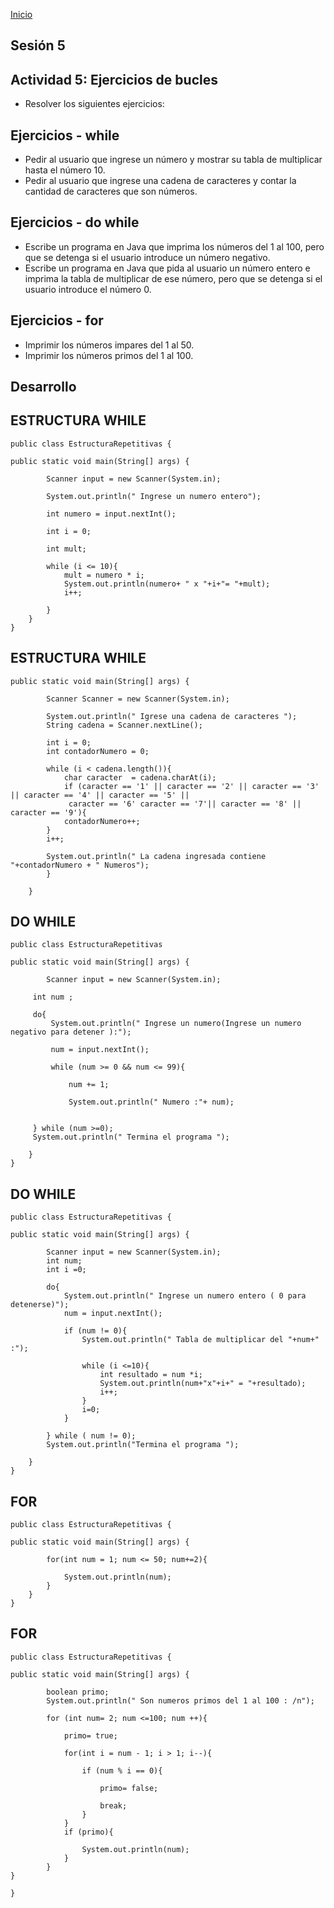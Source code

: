 <!-- No borrar o modificar -->
[Inicio](./index.md)

## Sesión 5 
## Actividad 5: Ejercicios de bucles
- Resolver los siguientes ejercicios:

## Ejercicios - while
- Pedir al usuario que ingrese un número y mostrar su tabla de multiplicar hasta el número 10.
- Pedir al usuario que ingrese una cadena de caracteres y contar la cantidad de caracteres que son números.

## Ejercicios - do while
- Escribe un programa en Java que imprima los números del 1 al 100, pero que se detenga si el usuario introduce un número negativo.
- Escribe un programa en Java que pida al usuario un número entero e imprima la tabla de multiplicar de ese número, pero que se detenga si el usuario introduce el número 0.

## Ejercicios - for
- Imprimir los números impares del 1 al 50.
- Imprimir los números primos del 1 al 100.

## Desarrollo

## ESTRUCTURA WHILE

```
public class EstructuraRepetitivas {

public static void main(String[] args) {

        Scanner input = new Scanner(System.in);

        System.out.println(" Ingrese un numero entero");

        int numero = input.nextInt();

        int i = 0;

        int mult;
       
        while (i <= 10){
            mult = numero * i;
            System.out.println(numero+ " x "+i+"= "+mult);
            i++;
                   
        }
    }
}
```

## ESTRUCTURA WHILE

```
public static void main(String[] args) {

        Scanner Scanner = new Scanner(System.in);
       
        System.out.println(" Igrese una cadena de caracteres ");
        String cadena = Scanner.nextLine();
       
        int i = 0;
        int contadorNumero = 0;
       
        while (i < cadena.length()){
            char caracter  = cadena.charAt(i);
            if (caracter == '1' || caracter == '2' || caracter == '3' || caracter == '4' || caracter == '5' ||
             caracter == '6' caracter == '7'|| caracter == '8' || caracter == '9'){
            contadorNumero++;
        }
        i++;
       
        System.out.println(" La cadena ingresada contiene "+contadorNumero + " Numeros");
        }
       
    }
```

 ## DO WHILE 

```
public class EstructuraRepetitivas

public static void main(String[] args) {

        Scanner input = new Scanner(System.in);
       
     int num ;
     
     do{
         System.out.println(" Ingrese un numero(Ingrese un numero negativo para detener ):");

         num = input.nextInt();
         
         while (num >= 0 && num <= 99){

             num += 1;

             System.out.println(" Numero :"+ num);
             
     
     } while (num >=0);
     System.out.println(" Termina el programa ");
     
    }
}
```

## DO WHILE 

```
public class EstructuraRepetitivas {

public static void main(String[] args) {

        Scanner input = new Scanner(System.in);
        int num;
        int i =0;
       
        do{
            System.out.println(" Ingrese un numero entero ( 0 para detenerse)");
            num = input.nextInt();
           
            if (num != 0){
                System.out.println(" Tabla de multiplicar del "+num+" :");
               
                while (i <=10){
                    int resultado = num *i;
                    System.out.println(num+"x"+i+" = "+resultado);
                    i++;
                }
                i=0;
            }
           
        } while ( num != 0);
        System.out.println("Termina el programa ");
     
    }
}
```

## FOR

```
public class EstructuraRepetitivas {

public static void main(String[] args) {

        for(int num = 1; num <= 50; num+=2){

            System.out.println(num);
        }
    }
}
```

## FOR

```
public class EstructuraRepetitivas {

public static void main(String[] args) {

        boolean primo;
        System.out.println(" Son numeros primos del 1 al 100 : /n");
       
        for (int num= 2; num <=100; num ++){

            primo= true;

            for(int i = num - 1; i > 1; i--){

                if (num % i == 0){

                    primo= false;

                    break;
                }
            }
            if (primo){
                
                System.out.println(num);
            }
        }
}

}
```
<!-- Su documentación aquí -->






